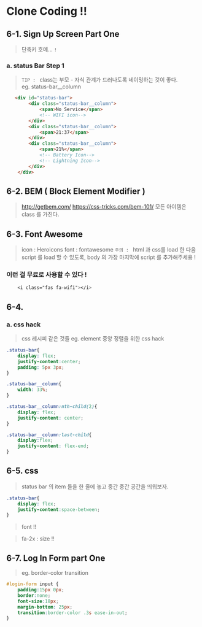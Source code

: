 # Clone Coding !! 

## 6-1. Sign Up Screen Part One
> 단축키 
> 호메... `!`

### a. status Bar Step 1
> `TIP : ` class는 부모 - 자식 관계가 드러나도록 네이밍하는 것이 좋다.  
> eg. status-bar__column
```html
   <div id="status-bar">
        <div class="status-bar__column">
            <span>No Service</span>
            <!-- WIFI icon-->
        </div>
        <div class="status-bar__column">
            <span>21:37</span>
        </div>
        <div class="status-bar__column">
            <span>21%</span>
            <!-- Battery Icon-->
            <!-- Lightning Icon-->
        </div>
    </div>
```

## 6-2. BEM ( Block Element Modifier )
> http://getbem.com/
> https://css-tricks.com/bem-101/
> 모든 아이템은 class 를 가진다. 

## 6-3. Font Awesome
> icon : Heroicons
> font : fontawesome
> `주의 : ` html 과 css를 load 한 다음 script 를 load 할 수 있도록, body 의 가장 마지막에 script 를 추가해주세용 !  

### 이런 걸 무료로 사용할 수 있다 ! 
```css
    <i class="fas fa-wifi"></i>         
```

## 6-4.
### a. css hack
> css 레시피 같은 것들 
> eg. element 중앙 정렬을 위한 css hack 
``` css
.status-bar{
    display: flex;
    justify-content:center;
    padding: 5px 3px;
}

.status-bar__column{
    width: 33%;
}

.status-bar__column:nth-child(2){
    display: flex;
    justify-content: center;
}

.status-bar__column:last-child{
    display:flex;
    justify-content: flex-end;
}

```

## 6-5. css
> status bar 의 item 들을 한 줄에 놓고 중간 중간 공간을 띄워보자.
``` css
.status-bar{
    display: flex;
    justify-content:space-between;
}
```

> font !! 

> fa-2x : size !! 

## 6-7. Log In Form part One
> eg. border-color transition
```css
#login-form input {
    padding:15px 0px;
    border:none;
    font-size:18px;
    margin-bottom: 25px;
    transition:border-color .3s ease-in-out;
}
```